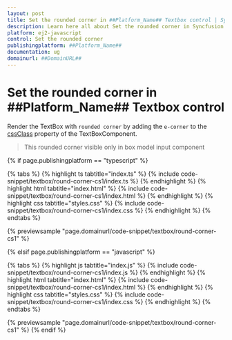 ```yaml
---
layout: post
title: Set the rounded corner in ##Platform_Name## Textbox control | Syncfusion
description: Learn here all about Set the rounded corner in Syncfusion ##Platform_Name## Textbox control of Syncfusion Essential JS 2 and more.
platform: ej2-javascript
control: Set the rounded corner 
publishingplatform: ##Platform_Name##
documentation: ug
domainurl: ##DomainURL##
---
```


# Set the rounded corner in ##Platform_Name## Textbox control

Render the TextBox with `rounded corner` by adding the `e-corner` to the [cssClass](../api/textbox/#cssClass) property of the TextBoxComponent.

>This rounded corner visible only in box model input component

{% if page.publishingplatform == "typescript" %}

 {% tabs %}
{% highlight ts tabtitle="index.ts" %}
{% include code-snippet/textbox/round-corner-cs1/index.ts %}
{% endhighlight %}
{% highlight html tabtitle="index.html" %}
{% include code-snippet/textbox/round-corner-cs1/index.html %}
{% endhighlight %}
{% highlight css tabtitle="styles.css" %}
{% include code-snippet/textbox/round-corner-cs1/index.css %}
{% endhighlight %}
{% endtabs %}
        
{% previewsample "page.domainurl/code-snippet/textbox/round-corner-cs1" %}

{% elsif page.publishingplatform == "javascript" %}

{% tabs %}
{% highlight js tabtitle="index.js" %}
{% include code-snippet/textbox/round-corner-cs1/index.js %}
{% endhighlight %}
{% highlight html tabtitle="index.html" %}
{% include code-snippet/textbox/round-corner-cs1/index.html %}
{% endhighlight %}
{% highlight css tabtitle="styles.css" %}
{% include code-snippet/textbox/round-corner-cs1/index.css %}
{% endhighlight %}
{% endtabs %}

{% previewsample "page.domainurl/code-snippet/textbox/round-corner-cs1" %}
{% endif %}